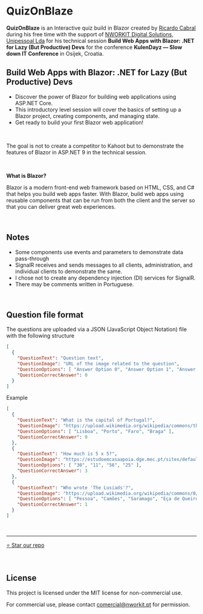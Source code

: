 # QuizOnBlaze
**QuizOnBlaze** is an Interactive quiz build in Blazor created by [Ricardo Cabral](https://www.rramoscabral.com) during his free time with the support of [NWORKIT Digital Solutions, Unipessoal Lda](https://www.nworkit.pt) for his technical session **Build Web Apps with Blazor: .NET for Lazy (But Productive) Devs** for the conference **KulenDayz — Slow down IT Conference** in Osijek, Croatia. 


## Build Web Apps with Blazor: .NET for Lazy (But Productive) Devs
- Discover the power of Blazor for building web applications using ASP.NET Core.
- This introductory level session will cover the basics of setting up a Blazor project, creating components, and managing state.
- Get ready to build your first Blazor web application!

<br/>

The goal is not to create a competitor to Kahoot but to demonstrate the features of Blazor in ASP.NET 9 in the technical session.

<br/>

**What is Blazor?**

Blazor is a modern front-end web framework based on HTML, CSS, and C# that helps you build web apps faster. With Blazor, build web apps using reusable components that can be run from both the client and the server so that you can deliver great web experiences.

<br/>


## Notes
- Some components use events and parameters to demonstrate data pass-through
- SignalR receives and sends messages to all clients, administration, and individual clients to demonstrate the same.
- I chose not to create any dependency injection (DI) services for SignalR.
- There may be comments written in Portuguese.


<br/>

## Question file format

The questions are uploaded via a JSON (JavaScript Object Notation) file with the following structure

```json
[
  {
    "QuestionText": "Question text",
    "QuestionImage": "URL of the image related to the question",
    "QuestionOptions": [ "Answer Option 0", "Answer Option 1", "Answer Option 3"],
    "QuestionCorrectAnswer": 0
  }
]
```

Example


```json
[
  {
    "QuestionText": "What is the capital of Portugal?",
    "QuestionImage": "https://upload.wikimedia.org/wikipedia/commons/thumb/4/48/Portugal_location_map.svg/250px-Portugal_location_map.svg.png",
    "QuestionOptions": [ "Lisboa", "Porto", "Faro", "Braga" ],
    "QuestionCorrectAnswer": 0
  },
  {
    "QuestionText": "How much is 5 x 5?",
    "QuestionImage": "https://estudoemcasaapoia.dge.mec.pt/sites/default/files/h5p/content/793/images/file-629f47ddba9be.jpg",
    "QuestionOptions": [ "30", "11", "56", "25" ],
    "QuestionCorrectAnswer": 3
  },
  {
    "QuestionText": "Who wrote 'The Lusiads'?",
    "QuestionImage": "https://upload.wikimedia.org/wikipedia/commons/0/0d/Os_Lus%C3%ADadas.jpg",
    "QuestionOptions": [ "Pessoa", "Camões", "Saramago", "Eça de Queirós" ],
    "QuestionCorrectAnswer": 1
  }
]
```


<br/>

---

[⭐️ Star our repo](https://github.com/NWORKIT/QuizOnBlaze)


<br/>

## License

This project is licensed under the MIT license for non-commercial use.

For commercial use, please contact [comercial@nworkit.pt](malito:comercial@nworkit.pt?subject=QuizOnBlaze) for permission.
